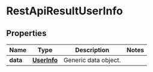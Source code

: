 
# RestApiResultUserInfo

## Properties
Name | Type | Description | Notes
------------ | ------------- | ------------- | -------------
**data** | [**UserInfo**](UserInfo.md) | Generic data object. | 



